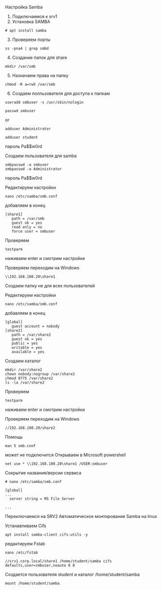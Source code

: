 Настройка Samba
1. Подключаемся к srv1
2. Установка SAMBA
```
# apt install samba
```
3. Проверяем порты
```
ss -pna4 | grep smbd
```
4. Создание папок для share
```
mkdir /var/smb
```
5. Назначаем права на папку
```
chmod -R a=rwX /var/smb
```

6. Создаем полльзователя для доступа к папкам

```
useradd smbuser -s /usr/sbin/nologin
```
```
passwd smbuser
```
or
```
adduser Administrator
```
```
adduser student
```
пароль Pa$$w0rd

Создаем пользователя для samba
```
smbpasswd -a smbuser
smbpasswd -a Administrator
```
пароль Pa$$w0rd


Редактируем настройки

```
nano /etc/samba/smb.conf
```
добавляем в конец
```
[share1]
   path = /var/smb
   guest ok = yes
   read only = no
   force user = smbuser
```


Проверяем 

```
testparm
```
наживаем enter
и смотрим настройки

Проверяем
переходим на Windows 

```
\\192.168.100.20\share1
```

Создаем папку не для всех пользователей

Редактируем настройки

```
nano /etc/samba/smb.conf
```
добавляем в конец
```
[global]
   guest account = nobody
[share2]
   path = /var/share2
   guest ok = yes
   public = yes
   writable = yes
   available = yes
```
Создаем каталог

```
mkdir /var/share2
chown nobody:nogroup /var/share2
chmod 0775 /var/share2
ls -la /var/share2
```

Проверяем 

```
testparm
```
наживаем enter
и смотрим настройки

Проверяем
переходим на Windows 

```
//192.168.100.20/share2
```


Помощь

```
man 5 smb.conf
```

может не подключится
Открываем в Microsoft powershell

```
net use * \\192.168.100.20\share1 /USER:smbuser
```


Сокрытие названия/версии сервиса
```
# nano /etc/samba/smb.conf
```
```
[global]
...
  server string = MS File Server

...
```

Переключаемся на SRV2
Автоматическое монтирование Samba на linux

Устанавливаем Cifs

```
apt install samba-client cifs-utils -y
```

редактируем Fstab

```
nano /etc/fstab
```

```
//srv1.corp.local/share1 /home/student/samba cifs defaults,user=smbuser,noauto 0 0
```
Создается пользователя student и каталог /home/student/samba

```
mount /home/student/samba
```


